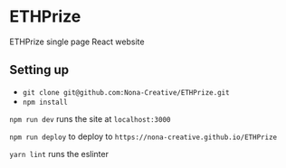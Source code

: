 # ETHPrize
ETHPrize single page React website

## Setting up
- `git clone git@github.com:Nona-Creative/ETHPrize.git`
- `npm install`

`npm run dev` runs the site at `localhost:3000`

`npm run deploy` to deploy to `https://nona-creative.github.io/ETHPrize`

`yarn lint` runs the eslinter
